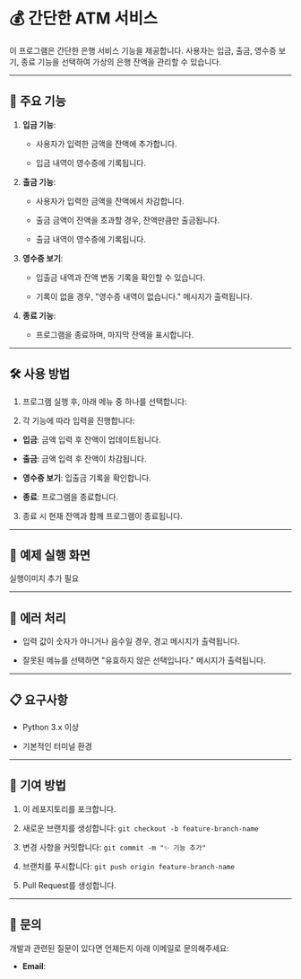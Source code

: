 # 💰 간단한 ATM 서비스



이 프로그램은 간단한 은행 서비스 기능을 제공합니다. 사용자는 입금, 출금, 영수증 보기, 종료 기능을 선택하여 가상의 은행 잔액을 관리할 수 있습니다.



---



## 📂 주요 기능

1. **입금 기능**:

   - 사용자가 입력한 금액을 잔액에 추가합니다.

   - 입금 내역이 영수증에 기록됩니다.



2. **출금 기능**:

   - 사용자가 입력한 금액을 잔액에서 차감합니다.

   - 출금 금액이 잔액을 초과할 경우, 잔액만큼만 출금됩니다.

   - 출금 내역이 영수증에 기록됩니다.



3. **영수증 보기**:

   - 입출금 내역과 잔액 변동 기록을 확인할 수 있습니다.

   - 기록이 없을 경우, "영수증 내역이 없습니다." 메시지가 출력됩니다.



4. **종료 기능**:

   - 프로그램을 종료하며, 마지막 잔액을 표시합니다.



---



## 🛠️ 사용 방법

1. 프로그램 실행 후, 아래 메뉴 중 하나를 선택합니다:

2. 각 기능에 따라 입력을 진행합니다:

- **입금**: 금액 입력 후 잔액이 업데이트됩니다.

- **출금**: 금액 입력 후 잔액이 차감됩니다.

- **영수증 보기**: 입출금 기록을 확인합니다.

- **종료**: 프로그램을 종료합니다.



3. 종료 시 현재 잔액과 함께 프로그램이 종료됩니다.



---



## 🧩 예제 실행 화면

실행이미지 추가 필요



---



## 🐛 에러 처리

- 입력 값이 숫자가 아니거나 음수일 경우, 경고 메시지가 출력됩니다.

- 잘못된 메뉴를 선택하면 "유효하지 않은 선택입니다." 메시지가 출력됩니다.



---



## 📋 요구사항

- Python 3.x 이상

- 기본적인 터미널 환경



---



## 🌟 기여 방법

1. 이 레포지토리를 포크합니다.

2. 새로운 브랜치를 생성합니다: `git checkout -b feature-branch-name`

3. 변경 사항을 커밋합니다: `git commit -m "✨ 기능 추가"`

4. 브랜치를 푸시합니다: `git push origin feature-branch-name`

5. Pull Request를 생성합니다.



---



## 📧 문의

개발과 관련된 질문이 있다면 언제든지 아래 이메일로 문의해주세요:

- **Email**:

